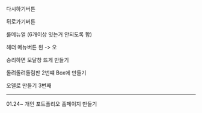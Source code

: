 다시하기버튼

뒤로가기버튼

룰메뉴얼 (6개이상 잇는거 안되도록 함)

헤더 메뉴버튼 왼 -> 오

승리하면 모달창 뜨게 만들기

돌려돌려돌림판 2번쨰 Box에 만들기

오델로 만들기 3번째

---

01.24~ 개인 포트폴리오 홈페이지 만들기

